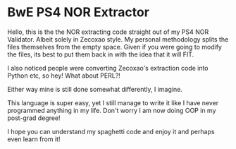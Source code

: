 # BwE PS4 NOR Extractor

Hello, this is the the NOR extracting code straight out of my PS4 NOR Validator. Albeit solely in Zecoxao style.
My personal methodology splits the files themselves from the empty space. Given if you were going to modify the files, its best to put them back in with the idea that it will FIT.

I also noticed people were converting Zecoxao's extraction code into Python etc, so hey! What about PERL?!

Either way mine is still done somewhat differently, I imagine.

This language is super easy, yet I still manage to write it like I have never programmed anything in my life. Don't worry I am now doing OOP in my post-grad degree!

I hope you can understand my spaghetti code and enjoy it and perhaps even learn from it!

